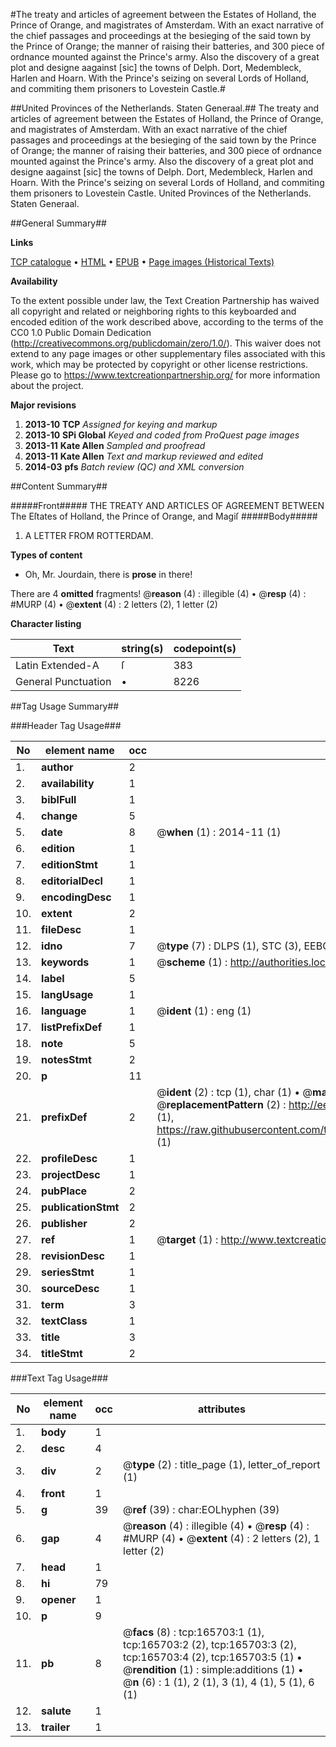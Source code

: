 #The treaty and articles of agreement between the Estates of Holland, the Prince of Orange, and magistrates of Amsterdam. With an exact narrative of the chief passages and proceedings at the besieging of the said town by the Prince of Orange; the manner of raising their batteries, and 300 piece of ordnance mounted against the Prince's army. Also the discovery of a great plot and designe aagainst [sic] the towns of Delph. Dort, Medembleck, Harlen and Hoarn. With the Prince's seizing on several Lords of Holland, and commiting them prisoners to Lovestein Castle.#

##United Provinces of the Netherlands. Staten Generaal.##
The treaty and articles of agreement between the Estates of Holland, the Prince of Orange, and magistrates of Amsterdam. With an exact narrative of the chief passages and proceedings at the besieging of the said town by the Prince of Orange; the manner of raising their batteries, and 300 piece of ordnance mounted against the Prince's army. Also the discovery of a great plot and designe aagainst [sic] the towns of Delph. Dort, Medembleck, Harlen and Hoarn. With the Prince's seizing on several Lords of Holland, and commiting them prisoners to Lovestein Castle.
United Provinces of the Netherlands. Staten Generaal.

##General Summary##

**Links**

[TCP catalogue](http://www.ota.ox.ac.uk/tcp/)  • 
[HTML](http://tei.it.ox.ac.uk/tcp/Texts-HTML/free/A89/A89911.html)  • 
[EPUB](http://tei.it.ox.ac.uk/tcp/Texts-EPUB/free/A89/A89911.epub) • 
[Page images (Historical Texts)](https://historicaltexts.jisc.ac.uk/eebo-99865147e)

**Availability**

To the extent possible under law, the Text Creation Partnership has waived all copyright and related or neighboring rights to this keyboarded and encoded edition of the work described above, according to the terms of the CC0 1.0 Public Domain Dedication (http://creativecommons.org/publicdomain/zero/1.0/). This waiver does not extend to any page images or other supplementary files associated with this work, which may be protected by copyright or other license restrictions. Please go to https://www.textcreationpartnership.org/ for more information about the project.

**Major revisions**

1. __2013-10__ __TCP__ *Assigned for keying and markup*
1. __2013-10__ __SPi Global__ *Keyed and coded from ProQuest page images*
1. __2013-11__ __Kate Allen__ *Sampled and proofread*
1. __2013-11__ __Kate Allen__ *Text and markup reviewed and edited*
1. __2014-03__ __pfs__ *Batch review (QC) and XML conversion*

##Content Summary##

#####Front#####
THE TREATY AND ARTICLES OF AGREEMENT BETWEEN The Eſtates of Holland, the Prince of Orange, and Magiſ
#####Body#####

1. A LETTER FROM ROTTERDAM.

**Types of content**

  * Oh, Mr. Jourdain, there is **prose** in there!

There are 4 **omitted** fragments! 
 @__reason__ (4) : illegible (4)  •  @__resp__ (4) : #MURP (4)  •  @__extent__ (4) : 2 letters (2), 1 letter (2)

**Character listing**


|Text|string(s)|codepoint(s)|
|---|---|---|
|Latin Extended-A|ſ|383|
|General Punctuation|•|8226|

##Tag Usage Summary##

###Header Tag Usage###

|No|element name|occ|attributes|
|---|---|---|---|
|1.|__author__|2||
|2.|__availability__|1||
|3.|__biblFull__|1||
|4.|__change__|5||
|5.|__date__|8| @__when__ (1) : 2014-11 (1)|
|6.|__edition__|1||
|7.|__editionStmt__|1||
|8.|__editorialDecl__|1||
|9.|__encodingDesc__|1||
|10.|__extent__|2||
|11.|__fileDesc__|1||
|12.|__idno__|7| @__type__ (7) : DLPS (1), STC (3), EEBO-CITATION (1), PROQUEST (1), VID (1)|
|13.|__keywords__|1| @__scheme__ (1) : http://authorities.loc.gov/ (1)|
|14.|__label__|5||
|15.|__langUsage__|1||
|16.|__language__|1| @__ident__ (1) : eng (1)|
|17.|__listPrefixDef__|1||
|18.|__note__|5||
|19.|__notesStmt__|2||
|20.|__p__|11||
|21.|__prefixDef__|2| @__ident__ (2) : tcp (1), char (1)  •  @__matchPattern__ (2) : ([0-9\-]+):([0-9IVX]+) (1), (.+) (1)  •  @__replacementPattern__ (2) : http://eebo.chadwyck.com/downloadtiff?vid=$1&page=$2 (1), https://raw.githubusercontent.com/textcreationpartnership/Texts/master/tcpchars.xml#$1 (1)|
|22.|__profileDesc__|1||
|23.|__projectDesc__|1||
|24.|__pubPlace__|2||
|25.|__publicationStmt__|2||
|26.|__publisher__|2||
|27.|__ref__|1| @__target__ (1) : http://www.textcreationpartnership.org/docs/. (1)|
|28.|__revisionDesc__|1||
|29.|__seriesStmt__|1||
|30.|__sourceDesc__|1||
|31.|__term__|3||
|32.|__textClass__|1||
|33.|__title__|3||
|34.|__titleStmt__|2||


###Text Tag Usage###

|No|element name|occ|attributes|
|---|---|---|---|
|1.|__body__|1||
|2.|__desc__|4||
|3.|__div__|2| @__type__ (2) : title_page (1), letter_of_report (1)|
|4.|__front__|1||
|5.|__g__|39| @__ref__ (39) : char:EOLhyphen (39)|
|6.|__gap__|4| @__reason__ (4) : illegible (4)  •  @__resp__ (4) : #MURP (4)  •  @__extent__ (4) : 2 letters (2), 1 letter (2)|
|7.|__head__|1||
|8.|__hi__|79||
|9.|__opener__|1||
|10.|__p__|9||
|11.|__pb__|8| @__facs__ (8) : tcp:165703:1 (1), tcp:165703:2 (2), tcp:165703:3 (2), tcp:165703:4 (2), tcp:165703:5 (1)  •  @__rendition__ (1) : simple:additions (1)  •  @__n__ (6) : 1 (1), 2 (1), 3 (1), 4 (1), 5 (1), 6 (1)|
|12.|__salute__|1||
|13.|__trailer__|1||
